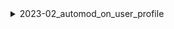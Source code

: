 <details>
<summary>2023-02_automod_on_user_profile</summary>

## Filter: Server has feature AUTOMOD_TRIGGER_USER_PROFILE
```css
Treatment 1: 0 - 10000
```

</details>
